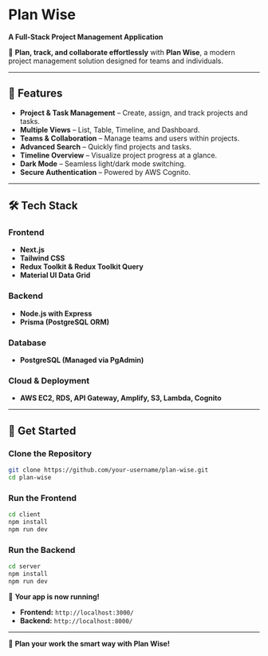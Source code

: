 # **Plan Wise**

**A Full-Stack Project Management Application**

🚀 **Plan, track, and collaborate effortlessly** with **Plan Wise**, a modern project management solution designed for teams and individuals.

---

## **📌 Features**

- **Project & Task Management** – Create, assign, and track projects and tasks.
- **Multiple Views** – List, Table, Timeline, and Dashboard.
- **Teams & Collaboration** – Manage teams and users within projects.
- **Advanced Search** – Quickly find projects and tasks.
- **Timeline Overview** – Visualize project progress at a glance.
- **Dark Mode** – Seamless light/dark mode switching.
- **Secure Authentication** – Powered by AWS Cognito.

---

## **🛠 Tech Stack**

### **Frontend**

- **Next.js**
- **Tailwind CSS**
- **Redux Toolkit & Redux Toolkit Query**
- **Material UI Data Grid**

### **Backend**

- **Node.js with Express**
- **Prisma (PostgreSQL ORM)**

### **Database**

- **PostgreSQL (Managed via PgAdmin)**

### **Cloud & Deployment**

- **AWS EC2, RDS, API Gateway, Amplify, S3, Lambda, Cognito**

---

## **🚀 Get Started**

### **Clone the Repository**

```sh
git clone https://github.com/your-username/plan-wise.git
cd plan-wise
```

### **Run the Frontend**

```sh
cd client
npm install
npm run dev
```

### **Run the Backend**

```sh
cd server
npm install
npm run dev
```

🚀 **Your app is now running!**

- **Frontend:** `http://localhost:3000/`
- **Backend:** `http://localhost:8000/`

---

🔗 **Plan your work the smart way with Plan Wise!**
